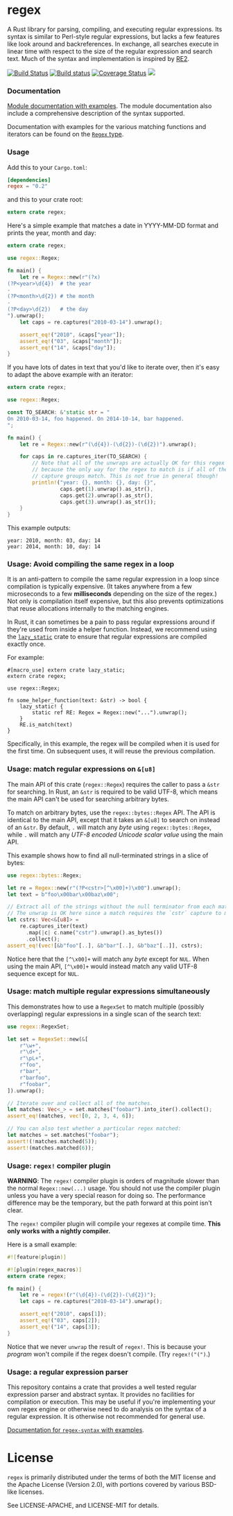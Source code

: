 regex
=====
A Rust library for parsing, compiling, and executing regular expressions. Its
syntax is similar to Perl-style regular expressions, but lacks a few features
like look around and backreferences. In exchange, all searches execute in
linear time with respect to the size of the regular expression and search text.
Much of the syntax and implementation is inspired
by [RE2](https://github.com/google/re2).

[![Build Status](https://travis-ci.org/rust-lang/regex.svg?branch=master)](https://travis-ci.org/rust-lang/regex)
[![Build status](https://ci.appveyor.com/api/projects/status/github/rust-lang/regex?svg=true)](https://ci.appveyor.com/project/rust-lang-libs/regex)
[![Coverage Status](https://coveralls.io/repos/github/rust-lang/regex/badge.svg?branch=master)](https://coveralls.io/github/rust-lang/regex?branch=master)
[![](http://meritbadge.herokuapp.com/regex)](https://crates.io/crates/regex)

### Documentation

[Module documentation with examples](https://doc.rust-lang.org/regex).
The module documentation also include a comprehensive description of the syntax
supported.

Documentation with examples for the various matching functions and iterators
can be found on the
[`Regex` type](https://doc.rust-lang.org/regex/regex/struct.Regex.html).

### Usage

Add this to your `Cargo.toml`:

```toml
[dependencies]
regex = "0.2"
```

and this to your crate root:

```rust
extern crate regex;
```

Here's a simple example that matches a date in YYYY-MM-DD format and prints the
year, month and day:

```rust
extern crate regex;

use regex::Regex;

fn main() {
    let re = Regex::new(r"(?x)
(?P<year>\d{4})  # the year
-
(?P<month>\d{2}) # the month
-
(?P<day>\d{2})   # the day
").unwrap();
    let caps = re.captures("2010-03-14").unwrap();

    assert_eq!("2010", &caps["year"]);
    assert_eq!("03", &caps["month"]);
    assert_eq!("14", &caps["day"]);
}
```

If you have lots of dates in text that you'd like to iterate over, then it's
easy to adapt the above example with an iterator:

```rust
extern crate regex;

use regex::Regex;

const TO_SEARCH: &'static str = "
On 2010-03-14, foo happened. On 2014-10-14, bar happened.
";

fn main() {
    let re = Regex::new(r"(\d{4})-(\d{2})-(\d{2})").unwrap();

    for caps in re.captures_iter(TO_SEARCH) {
        // Note that all of the unwraps are actually OK for this regex
        // because the only way for the regex to match is if all of the
        // capture groups match. This is not true in general though!
        println!("year: {}, month: {}, day: {}",
                 caps.get(1).unwrap().as_str(),
                 caps.get(2).unwrap().as_str(),
                 caps.get(3).unwrap().as_str());
    }
}
```

This example outputs:

```
year: 2010, month: 03, day: 14
year: 2014, month: 10, day: 14
```

### Usage: Avoid compiling the same regex in a loop

It is an anti-pattern to compile the same regular expression in a loop since
compilation is typically expensive. (It takes anywhere from a few microseconds
to a few **milliseconds** depending on the size of the regex.) Not only is
compilation itself expensive, but this also prevents optimizations that reuse
allocations internally to the matching engines.

In Rust, it can sometimes be a pain to pass regular expressions around if
they're used from inside a helper function. Instead, we recommend using the
[`lazy_static`](https://crates.io/crates/lazy_static) crate to ensure that
regular expressions are compiled exactly once.

For example:

```no_run
#[macro_use] extern crate lazy_static;
extern crate regex;

use regex::Regex;

fn some_helper_function(text: &str) -> bool {
    lazy_static! {
        static ref RE: Regex = Regex::new("...").unwrap();
    }
    RE.is_match(text)
}
```

Specifically, in this example, the regex will be compiled when it is used for
the first time. On subsequent uses, it will reuse the previous compilation.

### Usage: match regular expressions on `&[u8]`

The main API of this crate (`regex::Regex`) requires the caller to pass a
`&str` for searching. In Rust, an `&str` is required to be valid UTF-8, which
means the main API can't be used for searching arbitrary bytes.

To match on arbitrary bytes, use the `regex::bytes::Regex` API. The API
is identical to the main API, except that it takes an `&[u8]` to search
on instead of an `&str`. By default, `.` will match any *byte* using
`regex::bytes::Regex`, while `.` will match any *UTF-8 encoded Unicode scalar
value* using the main API.

This example shows how to find all null-terminated strings in a slice of bytes:

```rust
use regex::bytes::Regex;

let re = Regex::new(r"(?P<cstr>[^\x00]+)\x00").unwrap();
let text = b"foo\x00bar\x00baz\x00";

// Extract all of the strings without the null terminator from each match.
// The unwrap is OK here since a match requires the `cstr` capture to match.
let cstrs: Vec<&[u8]> =
    re.captures_iter(text)
      .map(|c| c.name("cstr").unwrap().as_bytes())
      .collect();
assert_eq!(vec![&b"foo"[..], &b"bar"[..], &b"baz"[..]], cstrs);
```

Notice here that the `[^\x00]+` will match any *byte* except for `NUL`. When
using the main API, `[^\x00]+` would instead match any valid UTF-8 sequence
except for `NUL`.

### Usage: match multiple regular expressions simultaneously

This demonstrates how to use a `RegexSet` to match multiple (possibly
overlapping) regular expressions in a single scan of the search text:

```rust
use regex::RegexSet;

let set = RegexSet::new(&[
    r"\w+",
    r"\d+",
    r"\pL+",
    r"foo",
    r"bar",
    r"barfoo",
    r"foobar",
]).unwrap();

// Iterate over and collect all of the matches.
let matches: Vec<_> = set.matches("foobar").into_iter().collect();
assert_eq!(matches, vec![0, 2, 3, 4, 6]);

// You can also test whether a particular regex matched:
let matches = set.matches("foobar");
assert!(!matches.matched(5));
assert!(matches.matched(6));
```

### Usage: `regex!` compiler plugin

**WARNING**: The `regex!` compiler plugin is orders of magnitude slower than
the normal `Regex::new(...)` usage. You should not use the compiler plugin
unless you have a very special reason for doing so. The performance difference
may be the temporary, but the path forward at this point isn't clear.

The `regex!` compiler plugin will compile your regexes at compile time. **This
only works with a nightly compiler.**

Here is a small example:

```rust
#![feature(plugin)]

#![plugin(regex_macros)]
extern crate regex;

fn main() {
    let re = regex!(r"(\d{4})-(\d{2})-(\d{2})");
    let caps = re.captures("2010-03-14").unwrap();

    assert_eq!("2010", caps[1]);
    assert_eq!("03", caps[2]);
    assert_eq!("14", caps[3]);
}
```

Notice that we never `unwrap` the result of `regex!`. This is because your
*program* won't compile if the regex doesn't compile. (Try `regex!("(")`.)


### Usage: a regular expression parser

This repository contains a crate that provides a well tested regular expression
parser and abstract syntax. It provides no facilities for compilation or
execution. This may be useful if you're implementing your own regex engine or
otherwise need to do analysis on the syntax of a regular expression. It is
otherwise not recommended for general use.

[Documentation for `regex-syntax` with
examples](https://doc.rust-lang.org/regex/regex_syntax/index.html).

# License

`regex` is primarily distributed under the terms of both the MIT license and
the Apache License (Version 2.0), with portions covered by various BSD-like
licenses.

See LICENSE-APACHE, and LICENSE-MIT for details.
